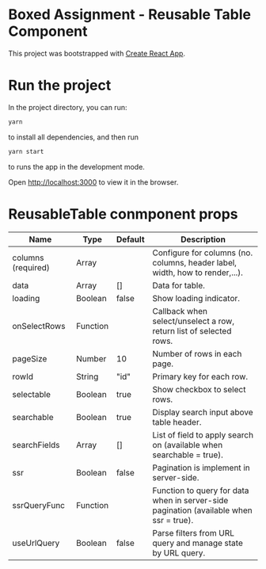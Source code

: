 # Boxed Assignment - Reusable Table Component

This project was bootstrapped with [Create React App](https://github.com/facebook/create-react-app).

# Run the project

In the project directory, you can run:
```bash
yarn
```
to install all dependencies, and then run
```bash
yarn start
```
to runs the app in the development mode.

Open [http://localhost:3000](http://localhost:3000) to view it in the browser.

# ReusableTable conmponent props

| Name               | Type     | Default | Description                                                                            |
|--------------------|----------|---------|----------------------------------------------------------------------------------------|
| columns (required) | Array    |         | Configure for columns (no. columns, header label, width, how to render,...).           |
| data               | Array    | []      | Data for table.                                                                        |
| loading            | Boolean  | false   | Show loading indicator.                                                                |
| onSelectRows       | Function |         | Callback when select/unselect a row, return list of selected rows.                     |
| pageSize           | Number   | 10      | Number of rows in each page.                                                           |
| rowId              | String   | "id"    | Primary key for each row.                                                              |
| selectable         | Boolean  | true    | Show checkbox to select rows.                                                          |
| searchable         | Boolean  | true    | Display search input above table header.                                               |
| searchFields       | Array    | []      | List of field to apply search on (available when searchable = true).                   |
| ssr                | Boolean  | false   | Pagination is implement in server-side.                                                |
| ssrQueryFunc       | Function |         | Function to query for data when in server-side pagination (available when ssr = true). |
| useUrlQuery        | Boolean  | false   | Parse filters from URL query and manage state by URL query.                            |